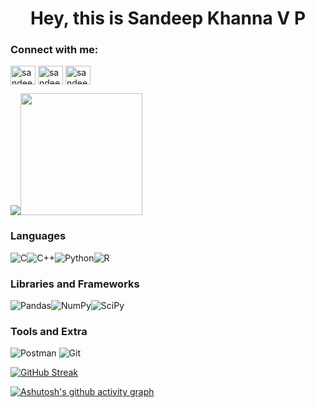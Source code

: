 <h1 align="center">Hey, this is Sandeep Khanna V P</h1>
<!--h3 align="center">Been coding for a while now... as you can see</h3-->
<h3 align="left">Connect with me:</h3>
<p align="left">
<a href="https://instagram.com/sandeepkhanna_vp" target="blank"><img align="center" src="https://cdn.jsdelivr.net/npm/simple-icons@3.0.1/icons/instagram.svg" alt="sandeepkhanna_vp" height="30" width="40" /></a>
<a href="https://www.linkedin.com/in/sandeep-khanna-v-p-0b64b819b/" target="blank"><img align="center" src="https://cdn.jsdelivr.net/npm/simple-icons@3.0.1/icons/linkedin.svg" alt="sandeepkhannavp" height="30" width="40" /></a>
<a href="https://twitter.com/sandeepkhannavp" target="blank"><img align="center" src="https://cdn.jsdelivr.net/npm/simple-icons@3.0.1/icons/twitter.svg" alt="sandeepkhannavp" height="30" width="40" /></a>

<img src="https://github-readme-stats.vercel.app/api?username=sandeepkhannavp&show_icons=true&theme=tokyonight&count_private=true&custom_title=My Stats"><img  src="https://github-readme-stats.vercel.app/api/top-langs/?username=sandeepkhannavp&layout=compact&&custom_title=My Most Used&text_color=37B9AB&bg_color=1A1B27&langs_count=10)](https://github.com/anuraghazra/github-readme-stats" height="195">

<h3>Languages</h3>

![C](https://img.shields.io/badge/c-%2300599C.svg?style=for-the-badge&logo=c&logoColor=white)![C++](https://img.shields.io/badge/c++-%2300599C.svg?style=for-the-badge&logo=c%2B%2B&logoColor=white)![Python](https://img.shields.io/badge/python-3670A0?style=for-the-badge&logo=python&logoColor=ffdd54)![R](https://img.shields.io/badge/r-%23276DC3.svg?style=for-the-badge&logo=r&logoColor=white)

<h3>Libraries and Frameworks</h3>

![Pandas](https://img.shields.io/badge/pandas-%23150458.svg?style=for-the-badge&logo=pandas&logoColor=white)![NumPy](https://img.shields.io/badge/numpy-%23013243.svg?style=for-the-badge&logo=numpy&logoColor=white)![SciPy](https://img.shields.io/badge/SciPy-%230C55A5.svg?style=for-the-badge&logo=scipy&logoColor=%white)

<h3>Tools and Extra</h3>

![Postman](https://img.shields.io/badge/Postman-FF6C37?style=for-the-badge&logo=postman&logoColor=white)
![Git](https://img.shields.io/badge/git-%23F05033.svg?style=for-the-badge&logo=git&logoColor=white)

[![GitHub Streak](https://github-readme-streak-stats.herokuapp.com/?user=sandeepkhannavp&theme=tokyonight)](https://git.io/streak-stats)

[![Ashutosh's github activity graph](https://activity-graph.herokuapp.com/graph?username=sandeepkhannavp&custom_title=My%20Contributions&theme=react-dark)](https://github.com/ashutosh00710/github-readme-activity-graph)






